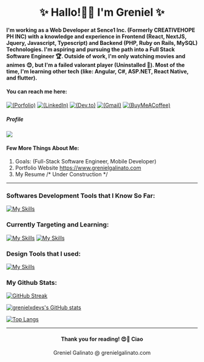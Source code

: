 <h1 align="center">✨ Hallo!👋🙋 I'm Greniel ✨</h1>

<h4 align="left">I'm working as a Web Developer at Sence1 Inc. (Formerly CREATIVEHOPE PH INC) with a knowledge and experience in Frontend (React, NextJS, Jquery, Javascript, Typescript) and Backend (PHP, Ruby on Rails, MySQL) Technologies. I'm aspiring and pursuing the path into a Full Stack Software Engineer 🏆. Outside of work, I'm only watching movies and animes 😊, but I'm a failed valorant player (Uninstalled 🥲). Most of the time, I'm learning other tech (like: Angular, C#, ASP.NET, React Native, and flutter).</h4>

<h4 align="left">You can reach me here:</h4>

[![(Porfolio)](https://img.shields.io/badge/website-07C160?style=for-the-badge&logo=About.me&logoColor=white)](https://www.grenielgalinato.com)
[![(LinkedIn)](https://img.shields.io/badge/LinkedIn-0077B5?style=for-the-badge&logo=linkedin&logoColor=white)](https://www.linkedin.com/in/grenielgalinato/)
[![(Dev.to)](https://img.shields.io/badge/dev.to-000000?style=for-the-badge&logo=devdotto&logoColor=white)]()
[![(Gmail)](https://img.shields.io/badge/Gmail-D14836?style=for-the-badge&logo=gmail&logoColor=white)]()
[![(BuyMeACoffee)](https://img.shields.io/badge/Buy_Me_A_Coffee-FFDD00?style=for-the-badge&logo=buy-me-a-coffee&logoColor=black)]()

<h5 align="left">Profile</h5>

![](https://komarev.com/ghpvc/?username=grenielxdevs&color=green)

<h4>Few More Things About Me:</h4>

1. Goals: (Full-Stack Software Engineer, Mobile Developer)
2. Portfolio Website https://www.grenielgalinato.com
3. My Resume /* Under Construction */
   
***

<h3 align="left">Softwares Development Tools that I Know So Far:</h3>

[![My Skills](https://skillicons.dev/icons?i=ts,js,html,css,react,redux,nextjs,angular,bootstrap,tailwind,flutter,androidstudio,java,ruby,rails,wordpress,php,postgres,mysql,python,django,mongodb,firebase,docker,vscode,idea,postman&perline=10)](https://skillicons.dev)

<h3 align="left">Currently Targeting and Learning:</h3>

[![My Skills](https://skillicons.dev/icons?i=ts,nestjs,cs,dotnet,azure,docker&perline=10)](https://skillicons.dev)
[![My Skills](https://skillicons.dev/icons?i=react,nextjs,angular,mysql,postgresql&perline=10)](https://skillicons.dev)

<h3 align="left">Design Tools that I used:</h3>

[![My Skills](https://skillicons.dev/icons?i=figma,ps,blender&perline=10)](https://skillicons.dev)

<h3 align="left">My Github Stats:</h3>

[![GitHub Streak](https://streak-stats.demolab.com/?user=grenielgalinato)](https://git.io/streak-stats)

[![grenielxdevs's GitHub stats](https://github-readme-stats.vercel.app/api?username=grenielxdevs&hide=stars,issues)](https://github.com/grenielgalinato/github-readme-stats)

[![Top Langs](https://github-readme-stats.vercel.app/api/top-langs/?username=grenielxdevs&layout=compact)](https://github.com/grenielgalinato/github-readme-stats)

***

<h4 align="center">Thank you for reading! 😍💓 Ciao </h4>
<p align="center">Greniel Galinato @ grenielgalinato.com</p>
